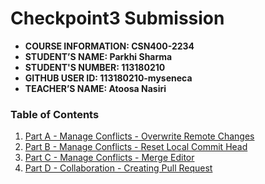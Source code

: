 # Checkpoint3 Submission

- **COURSE INFORMATION: CSN400-2234**
- **STUDENT’S NAME: Parkhi Sharma**
- **STUDENT'S NUMBER: 113180210**
- **GITHUB USER ID: 113180210-myseneca**
- **TEACHER’S NAME: Atoosa Nasiri**

### Table of Contents
1. [Part A - Manage Conflicts - Overwrite Remote Changes](#part-a)
2. [Part B - Manage Conflicts - Reset Local Commit Head](#part-b)
3. [Part C - Manage Conflicts - Merge Editor](#part-c)
4. [Part D - Collaboration - Creating Pull Request](#part-d)

